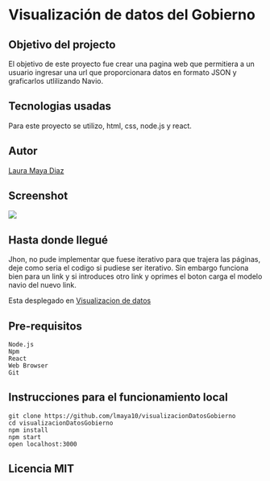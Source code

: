 # Visualización de datos del Gobierno 

## Objetivo del projecto 
El objetivo de este proyecto fue crear una pagina web que permitiera a un usuario ingresar una url que proporcionara datos en formato JSON y graficarlos utlilizando Navio. 

## Tecnologias usadas
Para este proyecto se utilizo, html, css, node.js y react. 

## Autor
[Laura Maya Diaz](pagweb)

## Screenshot
![](https://raw.githubusercontent.com/lmaya10/visualizacionDatosGobierno/master/Screenshoot.PNG)

## Hasta donde llegué 
Jhon, no pude implementar que fuese iterativo para que trajera las páginas, deje como seria el codigo si pudiese ser iterativo. Sin embargo funciona bien para un link y si introduces otro link y oprimes el boton carga el modelo navio del nuevo link. 

Esta desplegado en [Visualizacion de datos](https://visualizaciondatos.herokuapp.com)

## Pre-requisitos 
```
Node.js
Npm
React
Web Browser
Git
```

## Instrucciones para el funcionamiento local

``` 
git clone https://github.com/lmaya10/visualizacionDatosGobierno
cd visualizacionDatosGobierno
npm install
npm start
open localhost:3000
```

## Licencia MIT

